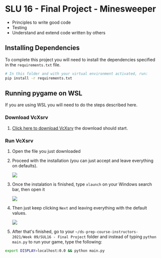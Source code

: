 # SLU 16 - Final Project - Minesweeper

- Principles to write good code
- Testing
- Understand and extend code written by others

## Installing Dependencies

To complete this project you will need to install the dependencies specified in the `requirements.txt` file.

```bash
# In this folder and with your virtual environment activated, run:
pip install -r requirements.txt
```

## Running pygame on WSL

If you are using WSL you will need to do the steps described here.

### Download VcXsrv

1. [Click here to download VcXsrv](https://sourceforge.net/projects/vcxsrv/files/latest/download)
    the download should start.

### Run VcXsrv
1. Open the file you just downloaded
2. Proceed with the installation (you can just accept and leave everything on defaults).

    ![](assets/install.png)

3. Once the instalation is finished, type `xlaunch` on your Windows search bar, then open it

    ![](assets/xlaunch.png)

4. Then just keep clicking `Next` and leaving everything with the default values.

    ![](assets/display_settings.png)

5. After that's finished, go to your `~/ds-prep-course-instructors-2021/Week 09/SUL16 - Final Project` folder and instead of typing `python main.py` to run your game, type the following:

```bash
export DISPLAY=localhost:0.0 && python main.py
```
